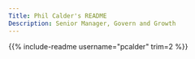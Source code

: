 ```yaml
---
Title: Phil Calder's README
Description: Senior Manager, Govern and Growth
---
```


{{% include-readme username="pcalder" trim=2 %}}

<style>
    #connect-with-me + p > a > img {
        margin-left: 20px !important;
        height: 25px !important;
    }
</style>
